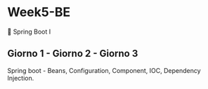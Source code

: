 # Week5-BE
🍃 Spring Boot I

## Giorno 1 - Giorno 2 - Giorno 3

Spring boot - Beans, Configuration, Component, IOC, Dependency Injection.
